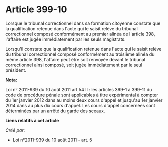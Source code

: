 # Article 399-10

Lorsque le tribunal correctionnel dans sa formation citoyenne constate que la qualification retenue dans l'acte qui le saisit
relève du tribunal correctionnel composé conformément au premier alinéa de l'article 398, l'affaire est jugée immédiatement
par les seuls magistrats.

Lorsqu'il constate que la qualification retenue dans l'acte qui le saisit relève du tribunal correctionnel composé
conformément au troisième alinéa du même article 398, l'affaire peut être soit renvoyée devant le tribunal correctionnel
ainsi composé, soit jugée immédiatement par le seul président.

**Nota:**

Loi n° 2011-939 du 10 août 2011 art 54 II : les articles 399-1 à 399-11 du code de procédure pénale sont applicables à titre
expérimental à compter du 1er janvier 2012 dans au moins deux cours d'appel et jusqu'au 1er janvier 2014 dans au plus dix
cours d'appel. Les cours d'appel concernées sont déterminées par un arrêté du garde des sceaux.

**Liens relatifs à cet article**

_Créé par_:

  - Loi n°2011-939 du 10 août 2011 - art. 5
